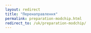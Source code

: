 ```yaml
---
layout: redirect
title: "Перенаправлення"
permalink: preparation-modchip.html
redirect_to: /uk/preparation-modchip/
---
```

